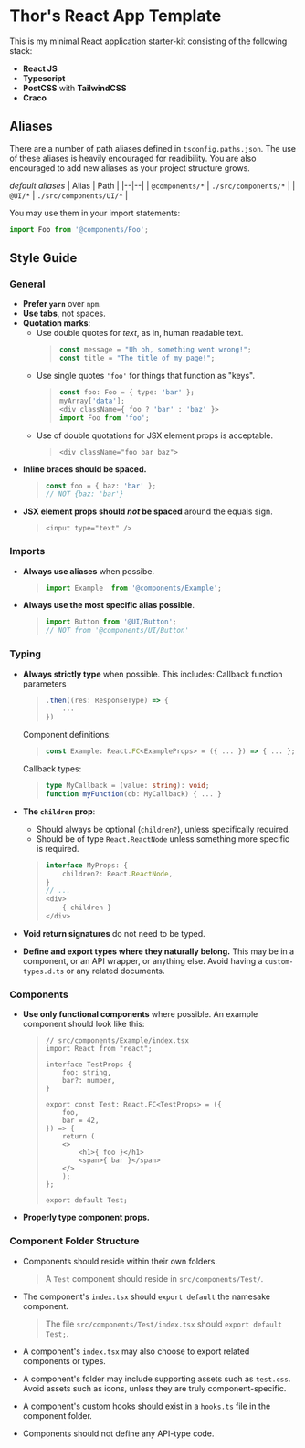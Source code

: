 # Thor's React App Template

This is my minimal React application starter-kit consisting of the following stack:

- **React JS**
- **Typescript**
- **PostCSS** with **TailwindCSS**
- **Craco**

## Aliases

There are a number of path aliases defined in `tsconfig.paths.json`. The use of these aliases is heavily encouraged for readibility. You are also encouraged to add new aliases as your project structure grows.

*default aliases*
| Alias | Path |
|--|--|
| `@components/*` | `./src/components/*` |
| `@UI/*` | `./src/components/UI/*` |

You may use them in your import statements:

```typescript
import Foo from '@components/Foo';
```


## Style Guide

### General

- **Prefer `yarn`** over `npm`.
- **Use tabs**, not spaces.
- **Quotation marks**:
  - Use double quotes for *text*, as in, human readable text.
    > ```typescript
    > const message = "Uh oh, something went wrong!";
    > const title = "The title of my page!";
  - Use single quotes `'foo'` for things that function as "keys".
    > ```typescript
    > const foo: Foo = { type: 'bar' };
    > myArray['data'];
    > <div className={ foo ? 'bar' : 'baz' }>
    > import Foo from 'foo';
  - Use of double quotations for JSX element props is acceptable.
    > ```typescript-react
    > <div className="foo bar baz">
    > ```
- **Inline braces should be spaced.**
  > ```typescript
  > const foo = { baz: 'bar' };
  > // NOT {baz: 'bar'}
- **JSX element props should *not* be spaced** around the equals sign.
  > ```typescript-react
  > <input type="text" />
  > ```

### Imports

- **Always use aliases** when possibe.
  > ```typescript
  > import Example  from '@components/Example';
  > ```

- **Always use the most specific alias possible**.
  > ```typescript
  > import Button from '@UI/Button';
  > // NOT from '@components/UI/Button'
  > ```

### Typing

- **Always strictly type** when possible.
  This includes:
  Callback function parameters
  > ```typescript
  > .then((res: ResponseType) => {
  >     ...
  > })
  Component definitions:
  > ```typescript
  > const Example: React.FC<ExampleProps> = ({ ... }) => { ... };
  Callback types:
  > ```typescript
  > type MyCallback = (value: string): void;
  > function myFunction(cb: MyCallback) { ... }

- **The `children` prop**:
  - Should always be optional (`children?`), unless specifically required.
  - Should be of type `React.ReactNode` unless something more specific is required.
  > ```typescript
  > interface MyProps: {
  >     children?: React.ReactNode,
  > }
  > // ...
  > <div>
  >     { children }
  > </div>
  >```

- **Void return signatures** do not need to be typed.
  
- **Define and export types where they naturally belong.**
  This may be in a component, or an API wrapper, or anything else. Avoid having a `custom-types.d.ts` or any related documents.

### Components

- **Use only functional components** where possible.
  An example component should look like this:
  > ```typescript-react
  > // src/components/Example/index.tsx
  > import React from "react";
  > 
  > interface TestProps {
  > 	foo: string,
  > 	bar?: number,
  > }
  > 
  > export const Test: React.FC<TestProps> = ({
  > 	foo,
  > 	bar = 42,
  > }) => {
  > 	return (
  > 	<>
  > 		<h1>{ foo }</h1>
  > 		<span>{ bar }</span>
  > 	</>
  > 	);
  > };
  > 
  > export default Test;
  > ```

- **Properly type component props.**

### Component Folder Structure

- Components should reside within their own folders.
  > A `Test` component should reside in `src/components/Test/`.

- The component's `index.tsx` should `export default` the namesake component.
  > The file `src/components/Test/index.tsx` should `export default Test;`.

- A component's `index.tsx` may also choose to export related components or types.
- A component's folder may include supporting assets such as `test.css`.
  Avoid assets such as icons, unless they are truly component-specific.
- A component's custom hooks should exist in a `hooks.ts` file in the component folder.
- Components should not define any API-type code.

